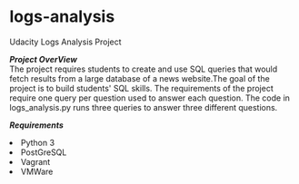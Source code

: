 # logs-analysis
Udacity Logs Analysis Project

<em><b>Project OverView</b></em>
<br>
The project requires students to create and use SQL queries that would fetch results from a large database of a news website.The goal of the project is to build students' SQL skills. The requirements of the project require one query per question used to answer each question. The code in logs_analysis.py runs three queries to answer three different questions.

<em><b>Requirements</b></em>
<li>Python 3 </li>
<li>PostGreSQL</li>
<li>Vagrant</li>
<li>VMWare</li>
